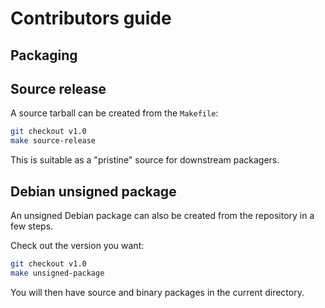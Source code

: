 # Contributors guide

## Packaging

## Source release

A source tarball can be created from the `Makefile`:

```bash
git checkout v1.0
make source-release
```

This is suitable as a "pristine" source for downstream packagers.

## Debian unsigned package

An unsigned Debian package can also be created from the repository in a few steps.

Check out the version you want:

```bash
git checkout v1.0
make unsigned-package
```

You will then have source and binary packages in the current directory.
